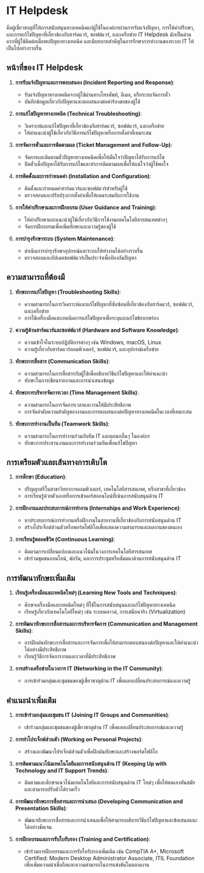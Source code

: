 # IT Helpdesk
คือผู้เชี่ยวชาญที่ให้การสนับสนุนทางเทคนิคแก่ผู้ใช้ในองค์กรผ่านการรับแจ้งปัญหา, การให้คำปรึกษา, และการแก้ไขปัญหาที่เกี่ยวข้องกับฮาร์ดแวร์, ซอฟต์แวร์, และเครือข่าย IT Helpdesk มักเป็นด่านแรกที่ผู้ใช้ติดต่อเมื่อพบปัญหาทางเทคนิค และมีบทบาทสำคัญในการรักษาการทำงานของระบบ IT ให้เป็นไปอย่างราบรื่น

## หน้าที่ของ IT Helpdesk

1. **การรับแจ้งปัญหาและการตอบสนอง (Incident Reporting and Response)**:
    - รับแจ้งปัญหาทางเทคนิคจากผู้ใช้ผ่านทางโทรศัพท์, อีเมล, หรือระบบจัดการตั๋ว
    - บันทึกข้อมูลเกี่ยวกับปัญหาและตอบสนองต่อคำร้องขอของผู้ใช้

2. **การแก้ไขปัญหาทางเทคนิค (Technical Troubleshooting)**:
    - วิเคราะห์และแก้ไขปัญหาที่เกี่ยวข้องกับฮาร์ดแวร์, ซอฟต์แวร์, และเครือข่าย
    - ให้คำแนะนำผู้ใช้เกี่ยวกับวิธีการแก้ไขปัญหาหรือการตั้งค่าที่เหมาะสม

3. **การจัดการตั๋วและการติดตามผล (Ticket Management and Follow-Up)**:
    - จัดการและติดตามตั๋วปัญหาทางเทคนิคเพื่อให้มั่นใจว่าปัญหาได้รับการแก้ไข
    - ปิดตั๋วเมื่อปัญหาได้รับการแก้ไขและทำการติดตามผลเพื่อให้แน่ใจว่าผู้ใช้พอใจ

4. **การติดตั้งและการกำหนดค่า (Installation and Configuration)**:
    - ติดตั้งและกำหนดค่าฮาร์ดแวร์และซอฟต์แวร์สำหรับผู้ใช้
    - ตรวจสอบและปรับปรุงการตั้งค่าเพื่อให้เหมาะสมกับการใช้งาน

5. **การให้คำปรึกษาและการฝึกอบรม (User Guidance and Training)**:
    - ให้คำปรึกษาและแนะนำผู้ใช้เกี่ยวกับวิธีการใช้งานเทคโนโลยีสารสนเทศต่างๆ
    - จัดการฝึกอบรมเพื่อเพิ่มทักษะและความรู้ของผู้ใช้

6. **การบำรุงรักษาระบบ (System Maintenance)**:
    - ดำเนินการบำรุงรักษาอุปกรณ์และระบบให้ทำงานได้อย่างราบรื่น
    - ตรวจสอบและอัปเดตซอฟต์แวร์เป็นประจำเพื่อป้องกันปัญหา

## ความสามารถที่ต้องมี

1. **ทักษะการแก้ไขปัญหา (Troubleshooting Skills)**:
    - ความสามารถในการวิเคราะห์และแก้ไขปัญหาที่ซับซ้อนที่เกี่ยวข้องกับฮาร์ดแวร์, ซอฟต์แวร์, และเครือข่าย
    - การใช้เครื่องมือและเทคนิคการแก้ไขปัญหาเพื่อระบุและแก้ไขข้อบกพร่อง

2. **ความรู้ด้านฮาร์ดแวร์และซอฟต์แวร์ (Hardware and Software Knowledge)**:
    - ความเข้าใจในระบบปฏิบัติการต่างๆ เช่น Windows, macOS, Linux
    - ความรู้เกี่ยวกับฮาร์ดแวร์คอมพิวเตอร์, ซอฟต์แวร์, และอุปกรณ์เครือข่าย

3. **ทักษะการสื่อสาร (Communication Skills)**:
    - ความสามารถในการสื่อสารกับผู้ใช้เพื่ออธิบายวิธีแก้ไขปัญหาและให้คำแนะนำ
    - ทักษะในการเขียนรายงานและการนำเสนอข้อมูล

4. **ทักษะการบริหารจัดการเวลา (Time Management Skills)**:
    - ความสามารถในการจัดการเวลาและงานให้มีประสิทธิภาพ
    - การจัดลำดับความสำคัญของงานและการตอบสนองต่อปัญหาทางเทคนิคในเวลาที่เหมาะสม

5. **ทักษะการทำงานเป็นทีม (Teamwork Skills)**:
    - ความสามารถในการทำงานร่วมกับทีม IT และแผนกอื่นๆ ในองค์กร
    - ทักษะการประสานงานและการทำงานร่วมกันเพื่อแก้ไขปัญหา

## การเตรียมตัวและเส้นทางการเติบโต

1. **การศึกษา (Education)**:
    - ปริญญาตรีในสาขาวิทยาการคอมพิวเตอร์, เทคโนโลยีสารสนเทศ, หรือสาขาที่เกี่ยวข้อง
    - การเรียนรู้ด้วยตัวเองหรือการเข้าคอร์สออนไลน์ที่เน้นการสนับสนุนด้าน IT

2. **การฝึกงานและประสบการณ์การทำงาน (Internships and Work Experience)**:
    - หาประสบการณ์การทำงานหรือฝึกงานในสายงานที่เกี่ยวข้องกับการสนับสนุนด้าน IT
    - สร้างโปรเจ็กต์ส่วนตัวหรือพอร์ตโฟลิโอเพื่อแสดงความสามารถและผลงานของตนเอง

3. **การเรียนรู้ตลอดชีวิต (Continuous Learning)**:
    - ติดตามการเปลี่ยนแปลงและแนวโน้มในวงการเทคโนโลยีสารสนเทศ
    - เข้าร่วมชุมชนออนไลน์, ฟอรัม, และการประชุมหรือสัมมนาด้านการสนับสนุนด้าน IT

## การพัฒนาทักษะเพิ่มเติม

1. **เรียนรู้เครื่องมือและเทคนิคใหม่ๆ (Learning New Tools and Techniques)**:
    - ศึกษาเครื่องมือและเทคนิคใหม่ๆ ที่ใช้ในการสนับสนุนและแก้ไขปัญหาทางเทคนิค
    - เรียนรู้เกี่ยวกับเทคโนโลยีใหม่ๆ เช่น ระบบคลาวด์, การเสมือนจริง (Virtualization)

2. **การพัฒนาทักษะการสื่อสารและการบริหารจัดการ (Communication and Management Skills)**:
    - การฝึกฝนทักษะการสื่อสารและการจัดการเพื่อให้สามารถตอบสนองต่อปัญหาและให้คำแนะนำได้อย่างมีประสิทธิภาพ
    - เรียนรู้วิธีการจัดการงานและเวลาที่มีประสิทธิภาพ

3. **การสร้างเครือข่ายในวงการ IT (Networking in the IT Community)**:
    - การเข้าร่วมกลุ่มและชุมชนของผู้เชี่ยวชาญด้าน IT เพื่อแลกเปลี่ยนประสบการณ์และความรู้

## คำแนะนำเพิ่มเติม

1. **การเข้าร่วมกลุ่มและชุมชน IT (Joining IT Groups and Communities)**:
    - เข้าร่วมกลุ่มและชุมชนของผู้เชี่ยวชาญด้าน IT เพื่อแลกเปลี่ยนประสบการณ์และความรู้

2. **การทำโปรเจ็กต์ส่วนตัว (Working on Personal Projects)**:
    - สร้างและพัฒนาโปรเจ็กต์ส่วนตัวเพื่อฝึกฝนทักษะและสร้างพอร์ตโฟลิโอ

3. **การติดตามแนวโน้มเทคโนโลยีและการสนับสนุนด้าน IT (Keeping Up with Technology and IT Support Trends)**:
    - ติดตามและศึกษาแนวโน้มเทคโนโลยีและการสนับสนุนด้าน IT ใหม่ๆ เพื่อให้ตนเองทันสมัยและสามารถปรับตัวได้รวดเร็ว

4. **การพัฒนาทักษะการสื่อสารและการนำเสนอ (Developing Communication and Presentation Skills)**:
    - พัฒนาทักษะการสื่อสารและการนำเสนอเพื่อให้สามารถอธิบายวิธีแก้ไขปัญหาและข้อเสนอแนะได้อย่างชัดเจน

5. **การฝึกอบรมและการรับใบรับรอง (Training and Certification)**:
    - เข้าร่วมการฝึกอบรมและการรับใบรับรองเพิ่มเติม เช่น CompTIA A+, Microsoft Certified: Modern Desktop Administrator Associate, ITIL Foundation เพื่อเพิ่มความน่าเชื่อถือและความสามารถในการแข่งขันในตลาดงาน